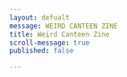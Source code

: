 ```yaml
---
layout: defualt
message: WEIRD CANTEEN ZINE
title: Weird Canteen Zine
scroll-message: true
published: false

---
```

